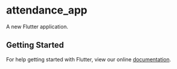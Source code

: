 # attendance_app

A new Flutter application.

## Getting Started

For help getting started with Flutter, view our online
[documentation](https://flutter.io/).
